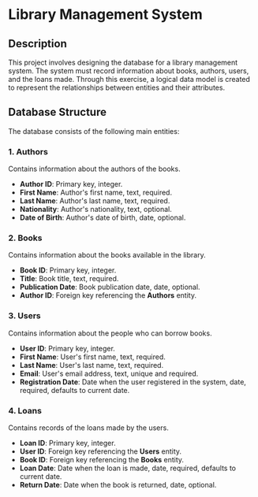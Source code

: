# Library Management System

## Description
This project involves designing the database for a library management system. The system must record information about books, authors, users, and the loans made. Through this exercise, a logical data model is created to represent the relationships between entities and their attributes.

## Database Structure
The database consists of the following main entities:

### 1. Authors
Contains information about the authors of the books.

- **Author ID**: Primary key, integer.
- **First Name**: Author's first name, text, required.
- **Last Name**: Author's last name, text, required.
- **Nationality**: Author's nationality, text, optional.
- **Date of Birth**: Author's date of birth, date, optional.

### 2. Books
Contains information about the books available in the library.

- **Book ID**: Primary key, integer.
- **Title**: Book title, text, required.
- **Publication Date**: Book publication date, date, optional.
- **Author ID**: Foreign key referencing the **Authors** entity.

### 3. Users
Contains information about the people who can borrow books.

- **User ID**: Primary key, integer.
- **First Name**: User's first name, text, required.
- **Last Name**: User's last name, text, required.
- **Email**: User's email address, text, unique and required.
- **Registration Date**: Date when the user registered in the system, date, required, defaults to current date.

### 4. Loans
Contains records of the loans made by the users.

- **Loan ID**: Primary key, integer.
- **User ID**: Foreign key referencing the **Users** entity.
- **Book ID**: Foreign key referencing the **Books** entity.
- **Loan Date**: Date when the loan is made, date, required, defaults to current date.
- **Return Date**: Date when the book is returned, date, optional.

